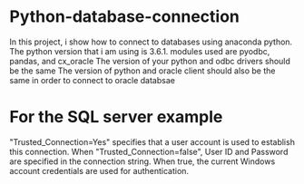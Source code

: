 # Python-database-connection
In this project, i show how to connect to databases using anaconda python. 
The python version that i am using is 3.6.1.
modules used are pyodbc, pandas, and cx_oracle
The version of your python and odbc drivers should be the same
The version of python and oracle client should also be the same in order to connect to oracle databsae

# For the SQL server example
"Trusted_Connection=Yes" specifies that a user account is used to establish this connection.
When "Trusted_Connection=false", User ID and Password are specified in the connection string. When true, the current Windows account credentials are used for authentication.
